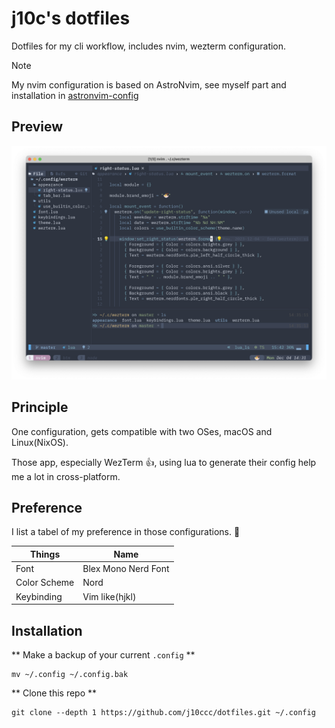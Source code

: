 # j10c's dotfiles

Dotfiles for my cli workflow, includes nvim, wezterm configuration.

> [!NOTE]
> My nvim configuration is based on AstroNvim, see myself part and
> installation in [astronvim-config](https://github.com/j10ccc/astronvim-config)

## Preview

![overview](./images/overview.png)

## Principle

One configuration, gets compatible with two OSes, macOS and Linux(NixOS).

Those app, especially WezTerm 👍, using lua to generate their config help
me a lot in cross-platform.

## Preference

I list a tabel of my preference in those configurations. 🤩

| Things       | Name                |
| ------------ | ------------------- |
| Font         | Blex Mono Nerd Font |
| Color Scheme | Nord                |
| Keybinding   | Vim like(hjkl)      |

## Installation

** Make a backup of your current `.config` **

```shell
mv ~/.config ~/.config.bak
```

** Clone this repo **

```shell
git clone --depth 1 https://github.com/j10ccc/dotfiles.git ~/.config
```
